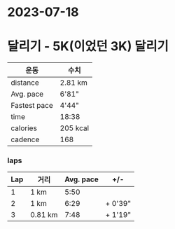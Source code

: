 # 2023-07-18

# 달리기 - 5K(이었던 3K) 달리기
|운동|수치|
|---|---|
|distance|2.81 km|
|Avg. pace| 6'81"|
|Fastest pace|4'44"|
|time|18:38|
|calories|205 kcal|
|cadence|168|

### laps

|Lap|거리|Avg. pace|+/-|
|---|---|--|--|
|1|1 km|5:50||
|2|1 km|6:29|+ 0'39"|
|3|0.81 km|7:48|+ 1'19"|

